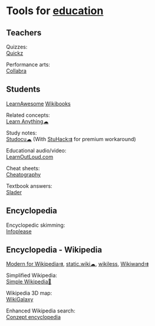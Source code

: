 
# Tools for [education](https://gainedin.site/pedagogy/)

## Teachers

Quizzes:  
[Quickz](https://quickz.org/)

Performance arts:  
[Collabra](https://www.collabramusic.com/)

## Students

[LearnAwesome](https://learnawesome.org/)
[Wikibooks](https://en.wikibooks.org/wiki/Main_Page)

Related concepts:  
[Learn Anything☁](https://learn-anything.xyz/)

Study notes:  
[Studocu☁](https://www.studocu.com/) (With [StuHack⇉](https://github.com/isanchop/stuhack) for premium workaround)

Educational audio/video:  
[LearnOutLoud.com](https://www.learnoutloud.com/)

Cheat sheets:  
[Cheatography](https://cheatography.com/)

Textbook answers:  
[Slader](https://www.slader.com/)

## Encyclopedia

Encyclopedic skimming:  
[Infoplease](https://www.infoplease.com/)

## Encyclopedia - Wikipedia

[Modern for Wikipedia⇉](https://www.modernwiki.app/),
[static.wiki☁](http://static.wiki/),
[wikiless](https://wiki.metastem.su),
[Wikiwand⇉](https://www.wikiwand.com/)

Simplified Wikipedia:  
[Simple Wikipedia🧛](https://simple.wikipedia.org)

Wikipedia 3D map:  
[WikiGalaxy](https://wiki.polyfra.me/)

Enhanced Wikipedia search:  
[Conzept encyclopedia](https://conze.pt/explore?l=en&d=wikipedia,wikidata#)
